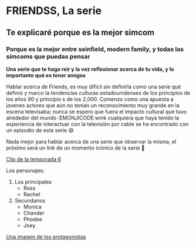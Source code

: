 # FRIENDSS, La serie
 
 ## Te explicaré porque es la mejor simcom

 ### Porque es la mejor entre seinfield, modern family, y todas las simcoms que puedas pensar

 **Una serie que te haga reír y la vez reflexionar acerca de tu vida, y lo importante qué es tener amigos**


 Hablar acerca de Friends, es muy difícil sin definirla como una serie qué definió y marco la tendencias culturas estadounidenses de los principios de los años 90 y principio s de los 2,000. Comenzo como una apuesta a jovenes actores que aún no tenían un reconocimiento muy grande en la escena televisaba; nunca se espero que fuera el impacto cultural que tuvo alrededor del mundo :EMONJICODE:wink cualquiera que haya tenido la experiencia de interactuar con la televisión por cable se ha encontrado con un episodio de esta serie  :smile: 

 Nada mejor para hablar acerca de una serie que observar la misma, el próximo será un link de un momento icónico de la serie :star_struck: 

 [Clip de la temporada 6](https://www.youtube.com/watch?v=FdxDkLGCZxo)

 Los personajes:
1. Los principales
    - Ross
    - Rachel
2. Secundarios
    - Monica
    - Chander
    - Phoebe
    - Joey


 [Una imagen de los protagonistas](https://dmn-dallas-news-prod.cdn.arcpublishing.com/resizer/enRQuX5risqbOkkBQOhGBrQhHME=/830x553/smart/filters:no_upscale()/arc-anglerfish-arc2-prod-dmn.s3.amazonaws.com/public/R3GYPVWZBVGWFDHJGZSYGZD6IQ.JPG)

